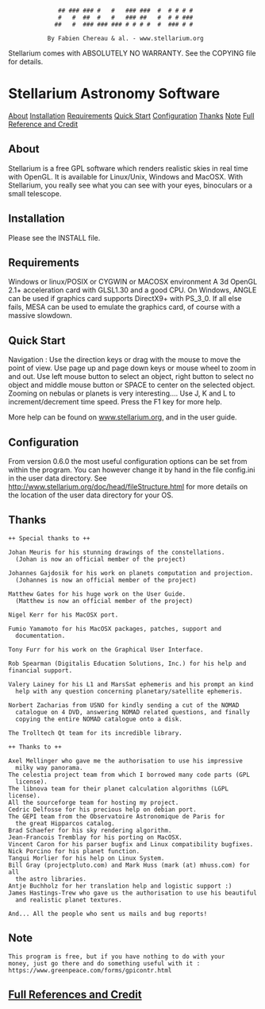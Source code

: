 
				  ## ### ### #   #   ### ###  #  # # # #
				  #   #  ##  #   #   ### ##   #  # # ###
				 ##   #  ### ### ### # # # #  #  ### # #

			   By Fabien Chereau & al. - www.stellarium.org

Stellarium comes with ABSOLUTELY NO WARRANTY.  See the COPYING file for details.

# Stellarium Astronomy Software

[About](#about)
[Installation](#installation)
[Requirements](#requirements)
[Quick Start](#quick-start)
[Configuration](#configuration)
[Thanks](#thanks)
[Note](#note)
[Full Reference and Credit](#full-reference-and-credit)

## About

Stellarium is a free GPL software which renders realistic skies in real time
with OpenGL. It is available for Linux/Unix, Windows and MacOSX. With
Stellarium, you really see what you can see with your eyes, binoculars or a
small telescope.

## Installation 

Please see the INSTALL file.

## Requirements

Windows or linux/POSIX or CYGWIN or MACOSX environment
A 3d OpenGL 2.1+ acceleration card with GLSL1.30 and a good CPU.
On Windows, ANGLE can be used if graphics card supports DirectX9+ with PS_3_0.
If all else fails, MESA can be used to emulate the graphics card, 
of course with a massive slowdown.

## Quick Start

Navigation :
Use the direction keys or drag with the mouse to move the point of view.
Use page up and page down keys or mouse wheel to zoom in and out.
Use left mouse button to select an object, right button to select no object and
middle mouse button or SPACE to center on the selected object.
Zooming on nebulas or planets is very interesting....
Use J, K and L to increment/decrement time speed.
Press the F1 key for more help.

More help can be found on www.stellarium.org, and in the user guide.

## Configuration

From version 0.6.0 the most useful configuration options can be set from within
the program.
You can however change it by hand in the file config.ini in the user data
directory.  See http://www.stellarium.org/doc/head/fileStructure.html
for more details on the location of the user data directory for your OS.

## Thanks

	++ Special thanks to ++

	Johan Meuris for his stunning drawings of the constellations.
	  (Johan is now an official member of the project)

	Johannes Gajdosik for his work on planets computation and projection.
	  (Johannes is now an official member of the project)

	Matthew Gates for his huge work on the User Guide.
	  (Matthew is now an official member of the project)

	Nigel Kerr for his MacOSX port.

	Fumio Yamamoto for his MacOSX packages, patches, support and
	  documentation.

	Tony Furr for his work on the Graphical User Interface.

	Rob Spearman (Digitalis Education Solutions, Inc.) for his help and
	financial support.
	
	Valery Lainey for his L1 and MarsSat ephemeris and his prompt an kind
	  help with any question concerning planetary/satellite ephemeris.

	Norbert Zacharias from USNO for kindly sending a cut of the NOMAD
	  catalogue on 4 DVD, answering NOMAD related questions, and finally
	  copying the entire NOMAD catalogue onto a disk.

	The Trolltech Qt team for its incredible library.

	++ Thanks to ++

	Axel Mellinger who gave me the authorisation to use his impressive
	  milky way panorama.
	The celestia project team from which I borrowed many code parts (GPL
	  license).
	The libnova team for their planet calculation algorithms (LGPL license).
	All the sourceforge team for hosting my project.
	Cedric Delfosse for his precious help on debian port.
	The GEPI team from the Observatoire Astronomique de Paris for
	  the great Hipparcos catalog.
	Brad Schaefer for his sky rendering algorithm.
	Jean-Francois Tremblay for his porting on MacOSX.
	Vincent Caron for his parser bugfix and Linux compatibility bugfixes.
	Nick Porcino for his planet function.
	Tangui Morlier for his help on Linux System.
	Bill Gray (projectpluto.com) and Mark Huss (mark (at) mhuss.com) for all
	  the astro libraries.
	Antje Buchholz for her translation help and logistic support :)
	James Hastings-Trew who gave us the authorisation to use his beautiful 
	  and realistic planet textures.

	And... All the people who sent us mails and bug reports!


## Note

	This program is free, but if you have nothing to do with your
	money, just go there and do something useful with it :
	https://www.greenpeace.com/forms/gpicontr.html

## [Full References and Credit](credit.md)
	
	
